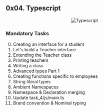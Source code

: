## 0x04. Typescript

<p align="center"><img src="https://th.bing.com/th/id/OIP.7cwsgCBxqiMI9hKRj7emwAHaEK?rs=1&pid=ImgDetMain" alt="Typescript" /></p>

### Mandatory Tasks
0. Creating an interface for a student
1. Let's build a Teacher interface
2. Extending the Teacher class
3. Printing teachers
4. Writing a class
5. Advanced types Part 1
6. Creating functions specific to employees
7. String literal types
8. Ambient Namespaces
9. Namespace & Declaration merging
10. Update task_4/js/main.ts
11. Brand convention & Nominal typing
